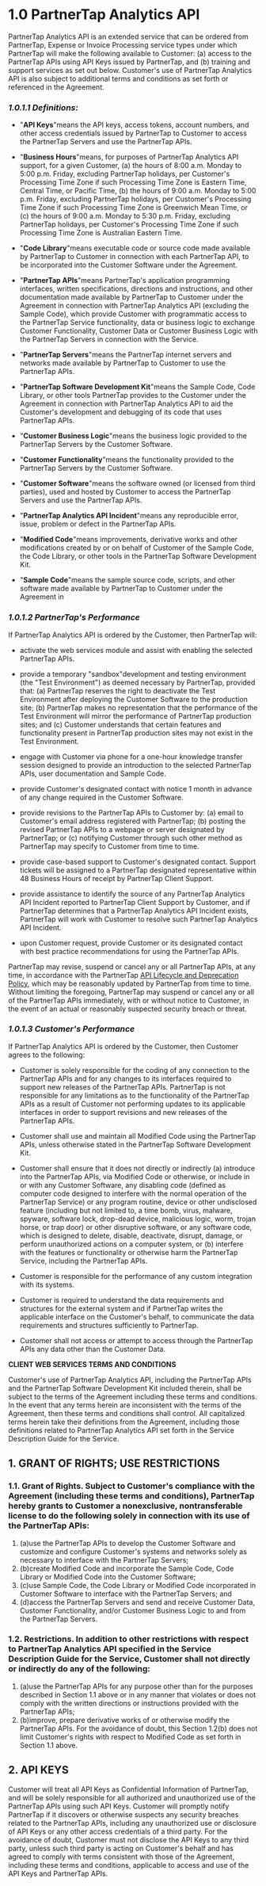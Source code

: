 # 1.0 PartnerTap Analytics API

PartnerTap Analytics API is an extended service that can be ordered from PartnerTap, Expense or Invoice Processing service types under which PartnerTap will make the following available to Customer: (a) access to the PartnerTap APIs using API Keys issued by PartnerTap, and (b) training and support services as set out below. Customer's use of PartnerTap Analytics API is also subject to additional terms and conditions as set forth or referenced in the Agreement.

### _1.0.1.1 Definitions:_

* "**API Keys**"means the API keys, access tokens, account numbers, and other access credentials issued by PartnerTap to Customer to access the PartnerTap Servers and use the PartnerTap APIs.

* "**Business Hours**"means, for purposes of PartnerTap Analytics API support, for a given Customer, (a) the hours of 8:00 a.m. Monday to 5:00 p.m. Friday, excluding PartnerTap holidays, per Customer's Processing Time Zone if such Processing Time Zone is Eastern Time, Central Time, or Pacific Time, (b) the hours of 9:00 a.m. Monday to 5:00 p.m. Friday, excluding PartnerTap holidays, per Customer's Processing Time Zone if such Processing Time Zone is Greenwich Mean Time, or (c) the hours of 9:00 a.m. Monday to 5:30 p.m. Friday, excluding PartnerTap holidays, per Customer's Processing Time Zone if such Processing Time Zone is Australian Eastern Time.

* "**Code Library**"means executable code or source code made available by PartnerTap to Customer in connection with each PartnerTap API, to be incorporated into the Customer Software under the Agreement.

* "**PartnerTap APIs**"means PartnerTap's application programming interfaces, written specifications, directions and instructions, and other documentation made available by PartnerTap to Customer under the Agreement in connection with PartnerTap Analytics API (excluding the Sample Code), which provide Customer with programmatic access to the PartnerTap Service functionality, data or business logic to exchange Customer Functionality, Customer Data or Customer Business Logic with the PartnerTap Servers in connection with the Service.

* "**PartnerTap Servers**"means the PartnerTap internet servers and networks made available by PartnerTap to Customer to use the PartnerTap APIs.

* "**PartnerTap Software Development Kit**"means the Sample Code, Code Library, or other tools PartnerTap provides to the Customer under the Agreement in connection with PartnerTap Analytics API to aid the Customer's development and debugging of its code that uses PartnerTap APIs.

* "**Customer Business Logic**"means the business logic provided to the PartnerTap Servers by the Customer Software.

* "**Customer Functionality**"means the functionality provided to the PartnerTap Servers by the Customer Software.

* "**Customer Software**"means the software owned (or licensed from third parties), used and hosted by Customer to access the PartnerTap Servers and use the PartnerTap APIs.

* "**PartnerTap Analytics API Incident**"means any reproducible error, issue, problem or defect in the PartnerTap APIs.

* "**Modified Code**"means improvements, derivative works and other modifications created by or on behalf of Customer of the Sample Code, the Code Library, or other tools in the PartnerTap Software Development Kit.

* "**Sample Code**"means the sample source code, scripts, and other software made available by PartnerTap to Customer under the Agreement in

### _1.0.1.2 PartnerTap's Performance_

If PartnerTap Analytics API is ordered by the Customer, then PartnerTap will:

* activate the web services module and assist with enabling the selected PartnerTap APIs.

* provide a temporary &quot;sandbox"development and testing environment (the &quot;Test Environment&quot;) as deemed necessary by PartnerTap, provided that: (a) PartnerTap reserves the right to deactivate the Test Environment after deploying the Customer Software to the production site; (b) PartnerTap makes no representation that the performance of the Test Environment will mirror the performance of PartnerTap production sites; and (c) Customer understands that certain features and functionality present in PartnerTap production sites may not exist in the Test Environment.

* engage with Customer via phone for a one-hour knowledge transfer session designed to provide an introduction to the selected PartnerTap APIs, user documentation and Sample Code.

* provide Customer's designated contact with notice 1 month in advance of any change required in the Customer Software.

* provide revisions to the PartnerTap APIs to Customer by: (a) email to Customer's email address registered with PartnerTap; (b) posting the revised PartnerTap APIs to a webpage or server designated by PartnerTap; or (c) notifying Customer through such other method as PartnerTap may specify to Customer from time to time.

* provide case-based support to Customer's designated contact. Support tickets will be assigned to a PartnerTap designated representative within 48 Business Hours of receipt by PartnerTap Client Support.

* provide assistance to identify the source of any PartnerTap Analytics API Incident reported to PartnerTap Client Support by Customer, and if PartnerTap determines that a PartnerTap Analytics API Incident exists, PartnerTap will work with Customer to resolve such PartnerTap Analytics API Incident.

* upon Customer request, provide Customer or its designated contact with best practice recommendations for using the PartnerTap APIs.

PartnerTap may revise, suspend or cancel any or all PartnerTap APIs, at any time, in accordance with the PartnerTap [API Lifecycle and Deprecation Policy](https://github.com/partnertap/partnertap-analytics-api/api_deprecation_policy.md), which may be reasonably updated by PartnerTap from time to time. Without limiting the foregoing, PartnerTap may suspend or cancel any or all of the PartnerTap APIs immediately, with or without notice to Customer, in the event of an actual or reasonably suspected security breach or threat.

### _1.0.1.3 Customer's Performance_

If PartnerTap Analytics API is ordered by the Customer, then Customer agrees to the following:

* Customer is solely responsible for the coding of any connection to the PartnerTap APIs and for any changes to its interfaces required to support new releases of the PartnerTap APIs. PartnerTap is not responsible for any limitations as to the functionality of the PartnerTap APIs as a result of Customer not performing updates to its applicable interfaces in order to support revisions and new releases of the PartnerTap APIs.

* Customer shall use and maintain all Modified Code using the PartnerTap APIs, unless otherwise stated in the PartnerTap Software Development Kit.

* Customer shall ensure that it does not directly or indirectly (a) introduce into the PartnerTap APIs, via Modified Code or otherwise, or include in or with any Customer Software, any disabling code (defined as computer code designed to interfere with the normal operation of the PartnerTap Service) or any program routine, device or other undisclosed feature (including but not limited to, a time bomb, virus, malware, spyware, software lock, drop-dead device, malicious logic, worm, trojan horse, or trap door) or other disruptive software, or any software code, which is designed to delete, disable, deactivate, disrupt, damage, or perform unauthorized actions on a computer system, or (b) interfere with the features or functionality or otherwise harm the PartnerTap Service, including the PartnerTap APIs.

* Customer is responsible for the performance of any custom integration with its systems.

* Customer is required to understand the data requirements and structures for the external system and if PartnerTap writes the applicable interface on the Customer's behalf, to communicate the data requirements and structures sufficiently to PartnerTap.

* Customer shall not access or attempt to access through the PartnerTap APIs any data other than the Customer Data.

**CLIENT WEB SERVICES
TERMS AND CONDITIONS**

Customer's use of PartnerTap Analytics API, including the PartnerTap APIs and the PartnerTap Software Development Kit included therein, shall be subject to the terms of the Agreement including these terms and conditions. In the event that any terms herein are inconsistent with the terms of the Agreement, then these terms and conditions shall control. All capitalized terms herein take their definitions from the Agreement, including those definitions related to PartnerTap Analytics API set forth in the Service Description Guide for the Service.

## **1. GRANT OF RIGHTS; USE RESTRICTIONS**

### **1.1.** Grant of Rights. Subject to Customer's compliance with the Agreement (including these terms and conditions), PartnerTap hereby grants to Customer a nonexclusive, nontransferable license to do the following solely in connection with its use of the PartnerTap APIs:

1. (a)use the PartnerTap APIs to develop the Customer Software and customize and configure Customer's systems and networks solely as necessary to interface with the PartnerTap Servers;
2. (b)create Modified Code and incorporate the Sample Code, Code Library or Modified Code into the Customer Software;
3. (c)use Sample Code, the Code Library or Modified Code incorporated in Customer Software to interface with the PartnerTap Servers; and
4. (d)access the PartnerTap Servers and send and receive Customer Data, Customer Functionality, and/or Customer Business Logic to and from the PartnerTap Servers.

### **1.2.** Restrictions. In addition to other restrictions with respect to PartnerTap Analytics API specified in the Service Description Guide for the Service, Customer shall not directly or indirectly do any of the following:

1. (a)use the PartnerTap APIs for any purpose other than for the purposes described in Section 1.1 above or in any manner that violates or does not comply with the written directions or instructions provided with the PartnerTap APIs;
2. (b)improve, prepare derivative works of or otherwise modify the PartnerTap APIs. For the avoidance of doubt, this Section 1.2(b) does not limit Customer's rights with respect to Modified Code as set forth in Section 1.1 above.

## **2. API KEYS**

Customer will treat all API Keys as Confidential Information of PartnerTap, and will be solely responsible for all authorized and unauthorized use of the PartnerTap APIs using such API Keys. Customer will promptly notify PartnerTap if it discovers or otherwise suspects any security breaches related to the PartnerTap APIs, including any unauthorized use or disclosure of API Keys or any other access credentials of a third party. For the avoidance of doubt, Customer must not disclose the API Keys to any third party, unless such third party is acting on Customer's behalf and has agreed to comply with terms consistent with those of the Agreement, including these terms and conditions, applicable to access and use of the API Keys and PartnerTap APIs.